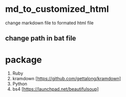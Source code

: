# md_to_customized_html
change markdown file to formated html file

## change path in bat file

# package
1. Ruby
2. kramdown [https://github.com/gettalong/kramdown]
3. Python 
4. bs4 [https://launchpad.net/beautifulsoup]
